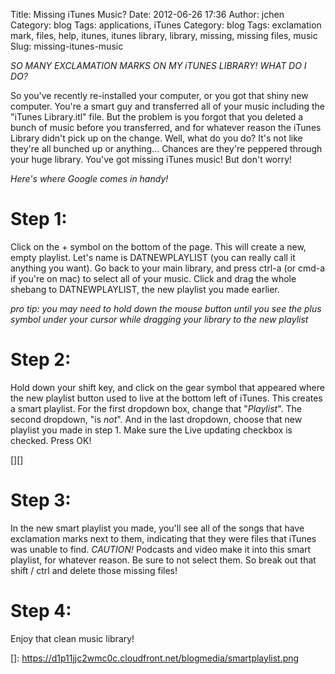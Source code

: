 Title: Missing iTunes Music?
Date: 2012-06-26 17:36
Author: jchen
Category: blog
Tags: applications, iTunes
Category: blog
Tags: exclamation mark, files, help, itunes, itunes library, library, missing, missing files, music
Slug: missing-itunes-music

*SO MANY EXCLAMATION MARKS ON MY iTUNES LIBRARY! WHAT DO I DO?*

So you've recently re-installed your computer, or you got that shiny new
computer. You're a smart guy and transferred all of your music including
the "iTunes Library.itl" file. But the problem is you forgot that you
deleted a bunch of music before you transferred, and for whatever reason
the iTunes Library didn't pick up on the change. Well, what do you do?
It's not like they're all bunched up or anything... Chances are they're
peppered through your huge library. You've got missing iTunes music! But
don't worry!

*Here's where Google comes in handy!*

Step 1:
=======

Click on the + symbol on the bottom of the page. This will create a new,
empty playlist. Let's name is DATNEWPLAYLIST (you can really call it
anything you want). Go back to your main library, and press ctrl-a (or
cmd-a if you're on mac) to select all of your music. Click and drag the
whole shebang to DATNEWPLAYLIST, the new playlist you made earlier.

*pro tip: you may need to hold down the mouse button until you see the
plus symbol under your cursor while dragging your library to the new
playlist*

Step 2:
=======

Hold down your shift key, and click on the gear symbol that appeared
where the new playlist button used to live at the bottom left of iTunes.
This creates a smart playlist. For the first dropdown box, change that
"*Playlist*". The second dropdown, "is *not*". And in the last
dropdown, choose that new playlist you made in step 1. Make sure the
Live updating checkbox is checked. Press OK!

[][]

Step 3:
=======

In the new smart playlist you made, you'll see all of the songs that
have exclamation marks next to them, indicating that they were files
that iTunes was unable to find. *CAUTION!* Podcasts and video make it
into this smart playlist, for whatever reason. Be sure to not select
them. So break out that shift / ctrl and delete those missing files!

Step 4:
=======

Enjoy that clean music library!

  []: https://d1p11jjc2wmc0c.cloudfront.net/blogmedia/smartplaylist.png

